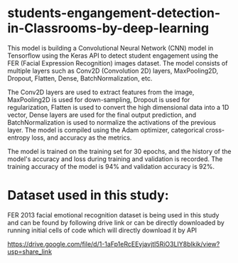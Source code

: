 # students-engangement-detection-in-Classrooms-by-deep-learning
This model is building a Convolutional Neural Network (CNN) model in Tensorflow using the Keras API to detect student engagement using the FER (Facial Expression Recognition) images dataset. The model consists of multiple layers such as Conv2D (Convolution 2D) layers, MaxPooling2D, Dropout, Flatten, Dense, BatchNormalization, etc. 

The Conv2D layers are used to extract features from the image, MaxPooling2D is used for down-sampling, Dropout is used for regularization, Flatten is used to convert the high dimensional data into a 1D vector, Dense layers are used for the final output prediction, and BatchNormalization is used to normalize the activations of the previous layer. The model is compiled using the Adam optimizer, categorical cross-entropy loss, and accuracy as the metrics. 

The model is trained on the training set for 30 epochs, and the history of the model's accuracy and loss during training and validation is recorded. The training accuracy of the model is 94% and validation accuracy is 92%.

# Dataset used in this study:
FER 2013 facial emotional recognition dataset is being used in this study and can be found by following drive link or can be directly downloaded by running initial cells of code which will directly download it by API

https://drive.google.com/file/d/1-1aFp1eRcEEyjavjtI5RiO3LIY8blkik/view?usp=share_link

